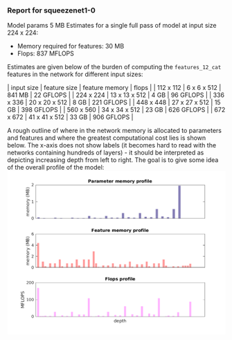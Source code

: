 ### Report for squeezenet1-0
Model params 5 MB 
Estimates for a single full pass of model at input size 224 x 224: 

* Memory required for features: 30 MB 
* Flops: 837 MFLOPS 

Estimates are given below of the burden of computing the `features_12_cat` features in the network for different input sizes: 

| input size | feature size | feature memory | flops | 
 | 112 x 112 | 6 x 6 x 512 | 841 MB | 22 GFLOPS |
 | 224 x 224 | 13 x 13 x 512 | 4 GB | 96 GFLOPS |
 | 336 x 336 | 20 x 20 x 512 | 8 GB | 221 GFLOPS |
 | 448 x 448 | 27 x 27 x 512 | 15 GB | 398 GFLOPS |
 | 560 x 560 | 34 x 34 x 512 | 23 GB | 626 GFLOPS |
 | 672 x 672 | 41 x 41 x 512 | 33 GB | 906 GFLOPS |

A rough outline of where in the network memory is allocated to parameters and features and where the greatest computational cost lies is shown below.  The x-axis does not show labels (it becomes hard to read with the networks containing hundreds of layers) - it should be interpreted as depicting increasing depth from left to right.  The goal is to give some idea of the overall profile of the model: 
![squeezenet1-0 profile](figs/squeezenet1-0.png)
